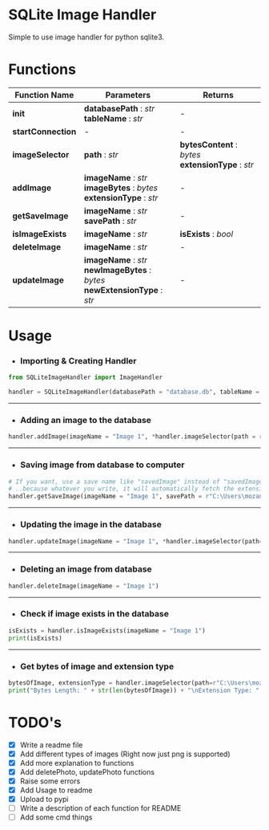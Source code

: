 # SQLite Image Handler
Simple to use image handler for python sqlite3.

# Functions
Function Name | Parameters | Returns
------------- | ---------- | -------
**init** | **databasePath** : *str* <br> **tableName** : *str* | - |
**startConnection** | - | - |
**imageSelector** | **path** : *str* | **bytesContent** : *bytes* <br> **extensionType** : *str* |
**addImage** | **imageName** : *str* <br> **imageBytes** : *bytes* <br> **extensionType** : *str* | - |
**getSaveImage** | **imageName** : *str* <br> **savePath** : *str* | - |
**isImageExists** | **imageName** : *str* | **isExists** : *bool* |
**deleteImage** | **imageName** : *str* | - |
**updateImage** | **imageName** : *str* <br> **newImageBytes** : *bytes* <br> **newExtensionType** : *str* | - |

# Usage
- <h3> Importing & Creating Handler </h3>

```python
from SQLiteImageHandler import ImageHandler

handler = SQLiteImageHandler(databasePath = "database.db", tableName = "myimages")
```
<hr>

- <h3>Adding an image to the database</h3>

```python
handler.addImage(imageName = "Image 1", *handler.imageSelector(path = r"C:\Users\mozancetin\Desktop\myimage1.png"))
```
<hr>

- <h3>Saving image from database to computer</h3>

```python
# If you want, use a save name like "savedImage" instead of "savedImage.png"
# ..because whatever you write, it will automatically fetch the extension from the database.
handler.getSaveImage(imageName = "Image 1", savePath = r"C:\Users\mozancetin\Desktop\savedImage.png")ü
```
<hr>

- <h3>Updating the image in the database</h3>

```python
handler.updateImage(imageName = "Image 1", *handler.imageSelector(path=r"C:\Users\mozancetin\Desktop\myimage2.png"))
```
<hr>

- <h3>Deleting an image from database</h3>

```python
handler.deleteImage(imageName = "Image 1")
```
<hr>

- <h3>Check if image exists in the database</h3>

```python
isExists = handler.isImageExists(imageName = "Image 1")
print(isExists)
```
<hr>

- <h3>Get bytes of image and extension type</h3>

```python
bytesOfImage, extensionType = handler.imageSelector(path=r"C:\Users\mozancetin\Desktop\myimage1.png")
print("Bytes Length: " + str(len(bytesOfImage)) + "\nExtension Type: " + extensionType)
```

# TODO's
- [x] Write a readme file
- [x] Add different types of images (Right now just png is supported)
- [x] Add more explanation to functions
- [x] Add deletePhoto, updatePhoto functions
- [x] Raise some errors
- [x] Add Usage to readme
- [x] Upload to pypi
- [ ] Write a description of each function for README
- [ ] Add some cmd things
